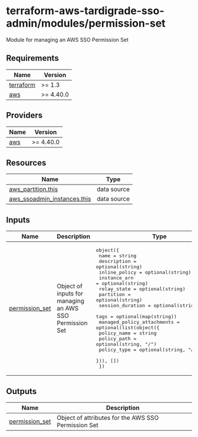 # terraform-aws-tardigrade-sso-admin/modules/permission-set

Module for managing an AWS SSO Permission Set

<!-- BEGIN TFDOCS -->
## Requirements

| Name | Version |
|------|---------|
| <a name="requirement_terraform"></a> [terraform](#requirement\_terraform) | >= 1.3 |
| <a name="requirement_aws"></a> [aws](#requirement\_aws) | >= 4.40.0 |

## Providers

| Name | Version |
|------|---------|
| <a name="provider_aws"></a> [aws](#provider\_aws) | >= 4.40.0 |

## Resources

| Name | Type |
|------|------|
| [aws_partition.this](https://registry.terraform.io/providers/hashicorp/aws/latest/docs/data-sources/partition) | data source |
| [aws_ssoadmin_instances.this](https://registry.terraform.io/providers/hashicorp/aws/latest/docs/data-sources/ssoadmin_instances) | data source |

## Inputs

| Name | Description | Type | Default | Required |
|------|-------------|------|---------|:--------:|
| <a name="input_permission_set"></a> [permission\_set](#input\_permission\_set) | Object of inputs for managing an AWS SSO Permission Set | <pre>object({<br/>    name             = string<br/>    description      = optional(string)<br/>    inline_policy    = optional(string)<br/>    instance_arn     = optional(string)<br/>    relay_state      = optional(string)<br/>    partition        = optional(string)<br/>    session_duration = optional(string, "PT1H")<br/>    tags             = optional(map(string))<br/>    managed_policy_attachments = optional(list(object({<br/>      policy_name = string<br/>      policy_path = optional(string, "/")<br/>      policy_type = optional(string, "AWS")<br/>    })), [])<br/>  })</pre> | n/a | yes |

## Outputs

| Name | Description |
|------|-------------|
| <a name="output_permission_set"></a> [permission\_set](#output\_permission\_set) | Object of attributes for the AWS SSO Permission Set |

<!-- END TFDOCS -->
